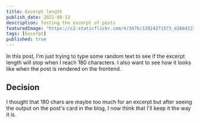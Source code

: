 ```yaml
---
title: Excerpt length
publish_date: 2022-08-12
description: Testing the excerpt of posts
featuredImage: "https://c2.staticflickr.com/4/3676/12024271573_d266422362_h.jpg"
tags: [Excerpt]
published: true
---
```


In this post, I'm just trying to type some random text to see if the excerpt length will stop when I reach 180 characters. I also want to see how it looks like when the post is rendered on the frontend.

## Decision

I thought that 180 chars are maybe too much for an excerpt but after seeing the output on the post's card in the blog, I now think that I'll keep it the way it is.
